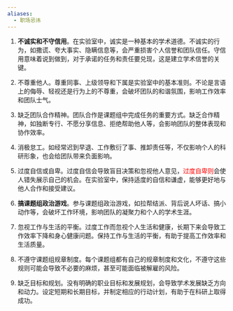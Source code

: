 ```yaml
---
aliases:
  - 职场忌讳
---
```


1. **不诚实和不守信用**。在实验室中，诚实是一种基本的学术道德。不诚实的行为，如撒谎、夸大事实、隐瞒信息等，会严重损害个人信誉和团队信任。守信用意味着说到做到，对于承诺的任务和责任要兑现，这是建立学术信誉的关键。
2. 不尊重他人。尊重同事、上级领导和下属是实验室中的基本准则。不论是言语上的侮辱、轻视还是行为上的不尊重，会破坏团队的和谐氛围，影响工作效率和团队士气。

3. 缺乏团队合作精神。团队合作是课题组中完成任务的重要方式。缺乏合作精神，如独断专行、不愿分享信息、拒绝帮助他人等，会影响团队的整体表现和协作效率。

4. 消极怠工。如经常迟到早退、工作敷衍了事、推卸责任等，不仅影响个人的科研形象，也会给团队带来负面影响。

5. 过度自信或自卑。过度自信会导致盲目决策和忽视他人意见，<font color="#ff0000">过度自卑则</font>会使人错失展示自己的机会。在实验室中，保持适度的自信和谦虚，能够更好地与他人合作和接受建议。

6. **搞课题组政治游戏**。参与课题组政治游戏，如拉帮结派、背后说人坏话、搞小动作等，会破坏工作环境，影响团队的凝聚力和个人的学术生涯。

7.  忽视工作与生活的平衡。过度工作而忽视个人生活和健康，长期下来会导致工作效率下降和身心健康问题。保持工作与生活的平衡，有助于提高工作效率和生活质量。

8. 不遵守课题组规章制度。每个课题组都有自己的规章制度和文化，不遵守这些规则可能会导致不必要的麻烦，甚至可能面临被解雇的风险。

9. 缺乏目标和规划。没有明确的职业目标和发展规划，会导致学术发展缺乏方向和动力。设定短期和长期目标，并制定相应的行动计划，有助于在科研上取得成功。